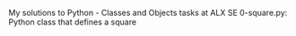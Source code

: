 My solutions to Python - Classes and Objects tasks at ALX SE
0-square.py: Python class that defines a square
